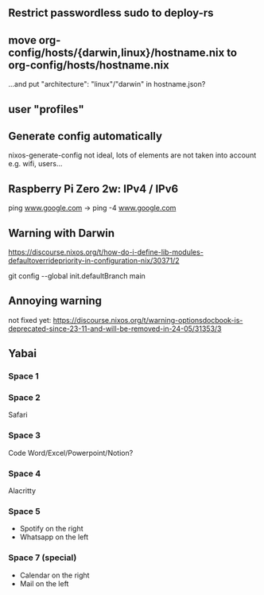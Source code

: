 ## Restrict passwordless sudo to deploy-rs

## move org-config/hosts/{darwin,linux}/hostname.nix to org-config/hosts/hostname.nix
...and put "architecture": "linux"/"darwin" in hostname.json?

## user "profiles"

## Generate config automatically

nixos-generate-config
not ideal, lots of elements are not taken into account e.g. wifi, users...

## Raspberry Pi Zero 2w: IPv4 / IPv6

ping www.google.com -> ping -4 www.google.com

## Warning with Darwin

https://discourse.nixos.org/t/how-do-i-define-lib-modules-defaultoverridepriority-in-configuration-nix/30371/2

git config --global init.defaultBranch main

## Annoying warning
not fixed yet:
https://discourse.nixos.org/t/warning-optionsdocbook-is-deprecated-since-23-11-and-will-be-removed-in-24-05/31353/3

## Yabai
### Space 1

### Space 2

Safari

### Space 3

Code
Word/Excel/Powerpoint/Notion?

### Space 4

Alacritty

### Space 5
- Spotify on the right
- Whatsapp on the left

### Space 7 (special)

- Calendar on the right
- Mail on the left
